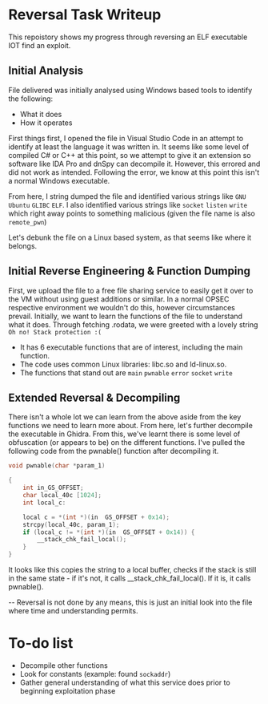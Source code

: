 # Reversal Task Writeup

This repoistory shows my progress through reversing an ELF executable IOT find an exploit.

## Initial Analysis

File delivered was initially analysed using Windows based tools to identify the following:
- What it does
- How it operates

First things first, I opened the file in Visual Studio Code in an attempt to identify at least the language it was written in. 
It seems like some level of compiled C# or C++ at this point, so we attempt to give it an extension so software like IDA Pro and dnSpy can decompile it. 
However, this errored and did not work as intended. Following the error, we know at this point this isn't a normal Windows executable. 

From here, I string dumped the file and identified various strings like `GNU` `Ubuntu` `GLIBC` `ELF`. I also identified various strings like `socket` `listen` `write`
which right away points to something malicious (given the file name is also `remote_pwn`)

Let's debunk the file on a Linux based system, as that seems like where it belongs.

## Initial Reverse Engineering & Function Dumping
First, we upload the file to a free file sharing service to easily get it over to the VM without using guest additions or similar. In a normal OPSEC respective environment we wouldn't do this,
however circumstances prevail. Initially, we want to learn the functions of the file to understand what it does. Through fetching .rodata, we were greeted with a lovely string `Oh no! Stack protection :(`

- It has 6 executable functions that are of interest, including the main function.
- The code uses common Linux libraries: libc.so and ld-linux.so.
- The functions that stand out are `main` `pwnable` `error` `socket` `write`

## Extended Reversal & Decompiling
There isn't a whole lot we can learn from the above aside from the key functions we need to learn more about. From here, let's further decompile the executable in Ghidra. From this, we've learnt there is some level of obfuscation (or appears to be) on the different functions. I've pulled the following code from the pwnable() function after decompiling it.

```c
void pwnable(char *param_1)

{
    int in_GS_OFFSET;
    char local_40c [1024];
    int local_c:

    local c = *(int *)(in  GS_OFFSET + 0x14);
    strcpy(local_40c, param_1);
    if (local_c != *(int *)(in  GS_OFFSET + 0x14)) {
        __stack_chk_fail_local();
    }
}
```

It looks like this copies the string to a local buffer, checks if the stack is still in the same state - if it's not, it calls __stack_chk_fail_local(). If it is, it calls pwnable().

-- Reversal is not done by any means, this is just an initial look into the file where time and understanding permits. 

# To-do list

- Decompile other functions 
- Look for constants (example: found `sockaddr`)
- Gather general understanding of what this service does prior to beginning exploitation phase
